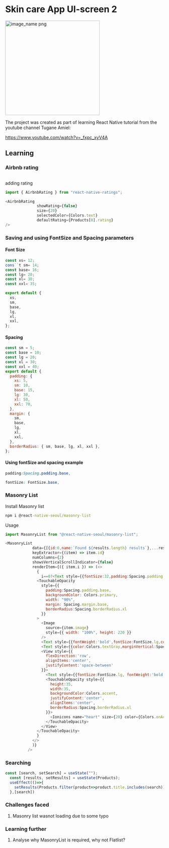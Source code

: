 # Skin care App UI-screen 2 

<img width="300px" src="skincareapp-ui-2-screenshot-1.jpg" alt="image_name png" />

The project was created as part of learning React Native tutorial from the youtube channel 
Tugane Amiel:

https://www.youtube.com/watch?v=_fxpc_xyV4A

## Learning

### Airbnb rating

```cmd

```
adding rating
```js
import { AirbnbRating } from "react-native-ratings";

<AirbnbRating
              showRating={false}
              size={20}
              selectedColor={Colors.text}
              defaultRating={Products[0].rating}
/>
```

### Saving and using FontSize and Spacing parameters

#### Font Size
```js
const xs= 12;
cons``t sm= 14;
const base= 16;
const lg= 20;
const xl= 30;
const xxl= 35;

export default {
  xs,
  sm,
  base,
  lg,
  xl,
  xxl,
};
```

#### Spacing
```js
const sm = 5;
const base = 10;
const lg = 20;
const xl = 30;
const xxl = 40;
export default {
  padding: {
    xs: 5,
    sm: 10,
    base: 15,
    lg: 30,
    xl: 50,
    xxl: 70,
  },
  margin: {
    sm,
    base,
    lg,
    xl,
    xxl,
  },
  borderRadius: { sm, base, lg, xl, xxl },
};
```

#### Using fontSize and spacing example
```css
padding:Spacing.padding.base,

fontSize: FontSize.base,
```

### Masonry List
Install Masonry list
```cmd
npm i @react-native-seoul/masonry-list
```
Usage
```js
import MasonryList from "@react-native-seoul/masonry-list";

<MasonryList
            data={[{id:0,name:`Found ${results.length} results`},...results]}
            keyExtractor={(item) => item.id}
            numColumns={2}
            showsVerticalScrollIndicator={false}
            renderItem={({ item,i }) => (<>
              {
                i==0?<Text style={{fontSize:32,padding:Spacing.padding.base}}>{item.name}</Text>:
              <TouchableOpacity
                style={{
                  padding:Spacing.padding.base,
                  backgroundColor: Colors.primary,
                  width: "90%",
                  margin: Spacing.margin.base,
                  borderRadius:Spacing.borderRadius.xl
                }}
              >
                <Image
                  source={item.image}
                  style={{ width: "100%", height: 220 }}
                />
                <Text style={{fontWeight:'bold',fontSize:FontSize.lg,color:Colors.text}}>{item.title}</Text>
                <Text style={{color:Colors.textGray,marginVertical:Spacing.margin.base}}>{item.subTitle}</Text>
                <View style={{
                  flexDirection:'row',
                  alignItems:'center', 
                  justifyContent:'space-between'
                }}>
                  <Text style={{fontSize:FontSize.lg, fontWeight:'bold'}}>{item.price}</Text>
                  <TouchableOpacity style={{
                    height:35,
                    width:35,
                    backgroundColor:Colors.accent,
                    justifyContent:'center',
                    alignItems:'center',
                    borderRadius:Spacing.borderRadius.xl
                  }}>
                    <Ionicons name="heart" size={20} color={Colors.onAccent}/>
                  </TouchableOpacity>
                </View>
              </TouchableOpacity>
              }
            </>
            )}
          />
```

### Searching

```js
const [search, setSearch] = useState("");
  const [results, setResults] = useState(Products);
  useEffect(()=>{
    setResults(Products.filter(product=>product.title.includes(search)))
  },[search])
```

### Challenges faced

1. Masonry list wasnot loading due to some typo

### Learning further

1. Analyse why MasonryList is required, why not Flatlist?
